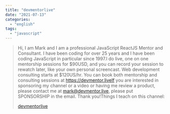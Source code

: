 ```yaml
---
title: "devmentorlive"
date: "2021-07-13"
categories:
  - "english"
tags:
  - "javascript"
---
```


> Hi, I am Mark and I am a professional JavaScript ReactJS Mentor and Consultant. I have been coding for over 25 years and I have been coding JavaScript in particular since 1997.I do live, one on one mentorship sessions for $90USD, and you can record your session to rewatch later, like your own personal screencast. Web development consulting starts at $120US/hr. You can book both mentorship and consulting sessions at https://devmentor.liveIf you are interested in sponsoring my channel or a video or having me review a product, please contact me at mark@devmentor.live, please put SPONSORSHIP in the email. Thank you!Things I teach on this channel:
>
> [devmentorlive](https://www.youtube.com/c/devmentorlive/playlists)
